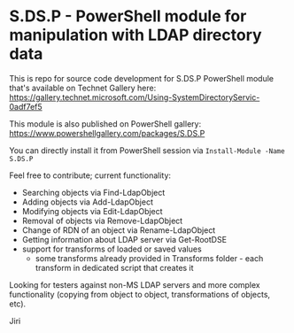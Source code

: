 # S.DS.P - PowerShell module for manipulation with LDAP directory data
This is repo for source code development for S.DS.P PowerShell module that's available on Technet Gallery here: https://gallery.technet.microsoft.com/Using-SystemDirectoryServic-0adf7ef5

This module is also published on PowerShell gallery: https://www.powershellgallery.com/packages/S.DS.P

You can directly install it from PowerShell session via <code>Install-Module -Name S.DS.P</code>

Feel free to contribute; current functionality:
- Searching objects via Find-LdapObject
- Adding objects via Add-LdapObject
- Modifying objects via Edit-LdapObject
- Removal of objects via Remove-LdapObject
- Change of RDN of an object via Rename-LdapObject
- Getting information about LDAP server via Get-RootDSE
- support for transforms of loaded or saved values
  - some transforms already provided in Transforms folder - each transform in dedicated script that creates it

Looking for testers against non-MS LDAP servers and more complex functionality (copying from object to object, transformations of objects, etc).

Jiri

